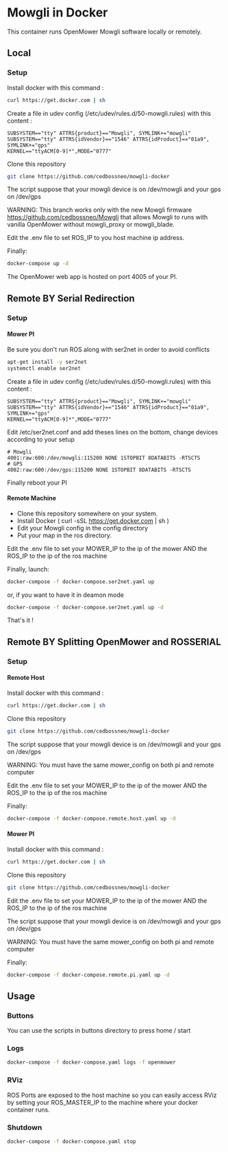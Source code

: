 # Mowgli in Docker

This container runs OpenMower Mowgli software locally or remotely.

## Local

### Setup

Install docker with this command :

```bash
curl https://get.docker.com | sh
```

Create a file in udev config (/etc/udev/rules.d/50-mowgli.rules) with this content :

```
SUBSYSTEM=="tty" ATTRS{product}=="Mowgli", SYMLINK+="mowgli"
SUBSYSTEM=="tty" ATTRS{idVendor}=="1546" ATTRS{idProduct}=="01a9", SYMLINK+="gps"
KERNEL=="ttyACM[0-9]*",MODE="0777"
```

Clone this repository

```bash
git clone https://github.com/cedbossneo/mowgli-docker
```

The script suppose that your mowgli device is on /dev/mowgli and your gps on /dev/gps

WARNING: This branch works only with the new Mowgli firmware https://github.com/cedbossneo/Mowgli that allows Mowgli to runs with vanilla OpenMower without mowgli_proxy or mowgli_blade.

Edit the .env file to set ROS_IP to you host machine ip address.

Finally:

```bash
docker-compose up -d
```

The OpenMower web app is hosted on port 4005 of your PI.

## Remote BY Serial Redirection

### Setup

#### Mower PI

Be sure you don't run ROS along with ser2net in order to avoid conflicts

```bash
apt-get install -y ser2net
systemctl enable ser2net
```

Create a file in udev config (/etc/udev/rules.d/50-mowgli.rules) with this content :

```
SUBSYSTEM=="tty" ATTRS{product}=="Mowgli", SYMLINK+="mowgli"
SUBSYSTEM=="tty" ATTRS{idVendor}=="1546" ATTRS{idProduct}=="01a9", SYMLINK+="gps"
KERNEL=="ttyACM[0-9]*",MODE="0777"
```

Edit /etc/ser2net.conf and add theses lines on the bottom, change devices according to your setup

```
# Mowgli
4001:raw:600:/dev/mowgli:115200 NONE 1STOPBIT 8DATABITS -RTSCTS
# GPS
4002:raw:600:/dev/gps:115200 NONE 1STOPBIT 8DATABITS -RTSCTS
```

Finally reboot your PI

#### Remote Machine

- Clone this repository somewhere on your system.
- Install Docker ( curl -sSL https://get.docker.com | sh )
- Edit your Mowgli config in the config directory
- Put your map in the ros directory.

Edit the .env file to set your MOWER_IP to the ip of the mower AND the ROS_IP to the ip of the ros machine

Finally, launch:

```bash
docker-compose -f docker-compose.ser2net.yaml up
```

or, if you want to have it in deamon mode

```bash
docker-compose -f docker-compose.ser2net.yaml up -d
```

That's it !

## Remote BY Splitting OpenMower and ROSSERIAL

### Setup

#### Remote Host

Install docker with this command :

```bash
curl https://get.docker.com | sh
```

Clone this repository

```bash
git clone https://github.com/cedbossneo/mowgli-docker
```

The script suppose that your mowgli device is on /dev/mowgli and your gps on /dev/gps

WARNING: You must have the same mower_config on both pi and remote computer

Edit the .env file to set your MOWER_IP to the ip of the mower AND the ROS_IP to the ip of the ros machine

Finally:

```bash
docker-compose -f docker-compose.remote.host.yaml up -d
```

#### Mower PI

Install docker with this command :

```bash
curl https://get.docker.com | sh
```

Clone this repository

```bash
git clone https://github.com/cedbossneo/mowgli-docker
```

Edit the .env file to set your MOWER_IP to the ip of the mower AND the ROS_IP to the ip of the ros machine

The script suppose that your mowgli device is on /dev/mowgli and your gps on /dev/gps

WARNING: You must have the same mower_config on both pi and remote computer

Finally:

```bash
docker-compose -f docker-compose.remote.pi.yaml up -d
```

## Usage

### Buttons

You can use the scripts in buttons directory to press home / start

### Logs

```bash
docker-compose -f docker-compose.yaml logs -f openmower
```

### RViz

ROS Ports are exposed to the host machine so you can easily access RViz by setting your ROS_MASTER_IP to the machine where your docker container runs.

### Shutdown

```bash
docker-compose -f docker-compose.yaml stop
```
